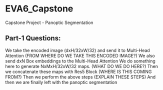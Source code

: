 # EVA6_Capstone
Capstone Project - Panoptic Segmentation

## Part-1 Questions:

We take the encoded image (dxH/32xW/32) and send it to Multi-Head Attention (FROM WHERE DO WE TAKE THIS ENCODED IMAGE?)
We also send dxN Box embeddings to the Multi-Head Attention
We do something here to generate NxMxH/32xW/32 maps. (WHAT DO WE DO HERE?)
Then we concatenate these maps with Res5 Block (WHERE IS THIS COMING FROM?)
Then we perform the above steps (EXPLAIN THESE STEPS)
And then we are finally left with the panoptic segmentation
